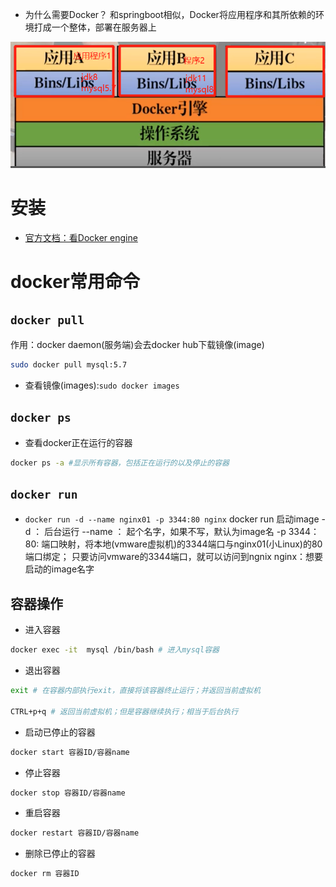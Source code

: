 * 为什么需要Docker？
和springboot相似，Docker将应用程序和其所依赖的环境打成一个整体，部署在服务器上
<img src="docker.png" width=600px>

# 安装
* [官方文档：看Docker engine](https://docs.docker.com/engine/install/ubuntu/)
# docker常用命令
## `docker pull`
作用：docker daemon(服务端)会去docker hub下载镜像(image)
```bash
sudo docker pull mysql:5.7
```
* 查看镜像(images):`sudo docker images`
## `docker ps`
* 查看docker正在运行的容器
```bash
docker ps -a #显示所有容器，包括正在运行的以及停止的容器
```
## `docker run`
* `docker run -d --name nginx01 -p 3344:80 nginx`
docker run 启动image
-d ： 后台运行
--name ： 起个名字，如果不写，默认为image名
-p 3344：80: 端口映射，将本地(vmware虚拟机)的3344端口与nginx01(小Linux)的80端口绑定； 只要访问vmware的3344端口，就可以访问到ngnix
nginx：想要启动的image名字
## 容器操作
* 进入容器
```bash
docker exec -it  mysql /bin/bash # 进入mysql容器
```
* 退出容器
```bash
exit # 在容器内部执行exit，直接将该容器终止运行；并返回当前虚拟机

CTRL+p+q # 返回当前虚拟机；但是容器继续执行；相当于后台执行

```
* 启动已停止的容器
```bash
docker start 容器ID/容器name
```
* 停止容器
```bash
docker stop 容器ID/容器name
```
* 重启容器
```bash
docker restart 容器ID/容器name
```
* 删除已停止的容器
```bash
docker rm 容器ID
```